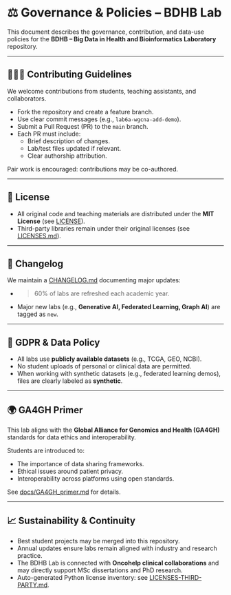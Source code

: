 # ⚖️ Governance & Policies – BDHB Lab

This document describes the governance, contribution, and data-use policies for the **BDHB – Big Data in Health and Bioinformatics Laboratory** repository.

---

## 🧑‍🤝‍🧑 Contributing Guidelines
We welcome contributions from students, teaching assistants, and collaborators.

- Fork the repository and create a feature branch.  
- Use clear commit messages (e.g., `lab6a-wgcna-add-demo`).  
- Submit a Pull Request (PR) to the `main` branch.  
- Each PR must include:
  - Brief description of changes.  
  - Lab/test files updated if relevant.  
  - Clear authorship attribution.  

Pair work is encouraged: contributions may be co-authored.

---

## 📜 License
- All original code and teaching materials are distributed under the **MIT License** (see [LICENSE](../LICENSE)).  
- Third-party libraries remain under their original licenses (see [LICENSES.md](LICENSES.md)).  

---

## 📓 Changelog
We maintain a [CHANGELOG.md](changelog.md) documenting major updates:  
- >60% of labs are refreshed each academic year.  
- Major new labs (e.g., **Generative AI, Federated Learning, Graph AI**) are tagged as `new`.  

---

## 🔐 GDPR & Data Policy
- All labs use **publicly available datasets** (e.g., TCGA, GEO, NCBI).  
- No student uploads of personal or clinical data are permitted.  
- When working with synthetic datasets (e.g., federated learning demos), files are clearly labeled as **synthetic**.  

---

## 🌍 GA4GH Primer
This lab aligns with the **Global Alliance for Genomics and Health (GA4GH)** standards for data ethics and interoperability.  

Students are introduced to:
- The importance of data sharing frameworks.  
- Ethical issues around patient privacy.  
- Interoperability across platforms using open standards.  

See [docs/GA4GH_primer.md](GA4GH_primer.md) for details.

---

## 📈 Sustainability & Continuity
- Best student projects may be merged into this repository.  
- Annual updates ensure labs remain aligned with industry and research practice.  
- The BDHB Lab is connected with **Oncohelp clinical collaborations** and may directly support MSc dissertations and PhD research.
- Auto-generated Python license inventory: see [LICENSES-THIRD-PARTY.md](LICENSES-THIRD-PARTY.md).
